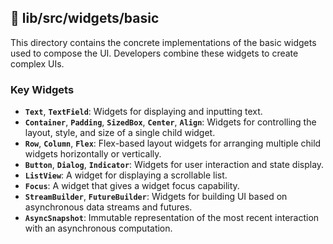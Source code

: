 ## 📁 lib/src/widgets/basic

This directory contains the concrete implementations of the basic widgets used to compose the UI. Developers combine these widgets to create complex UIs.

### Key Widgets

- **`Text`**, **`TextField`**: Widgets for displaying and inputting text.
- **`Container`**, **`Padding`**, **`SizedBox`**, **`Center`**, **`Align`**: Widgets for controlling the layout, style, and size of a single child widget.
- **`Row`**, **`Column`**, **`Flex`**: Flex-based layout widgets for arranging multiple child widgets horizontally or vertically.
- **`Button`**, **`Dialog`**, **`Indicator`**: Widgets for user interaction and state display.
- **`ListView`**: A widget for displaying a scrollable list.
- **`Focus`**: A widget that gives a widget focus capability.
- **`StreamBuilder`**, **`FutureBuilder`**: Widgets for building UI based on asynchronous data streams and futures.
- **`AsyncSnapshot`**: Immutable representation of the most recent interaction with an asynchronous computation.